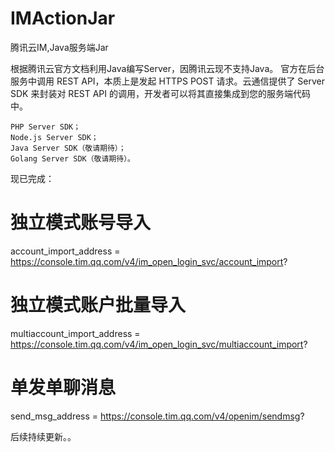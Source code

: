 # IMActionJar
腾讯云IM,Java服务端Jar

根据腾讯云官方文档利用Java编写Server，因腾讯云现不支持Java。
官方在后台服务中调用 REST API，本质上是发起 HTTPS POST 请求。云通信提供了 Server SDK 来封装对 REST API 的调用，开发者可以将其直接集成到您的服务端代码中。

    PHP Server SDK；
    Node.js Server SDK；
    Java Server SDK（敬请期待）；
    Golang Server SDK（敬请期待）。

现已完成：
# 独立模式账号导入
account_import_address = https://console.tim.qq.com/v4/im_open_login_svc/account_import?
# 独立模式账户批量导入
multiaccount_import_address = https://console.tim.qq.com/v4/im_open_login_svc/multiaccount_import?
# 单发单聊消息
send_msg_address = https://console.tim.qq.com/v4/openim/sendmsg?


后续持续更新。。
